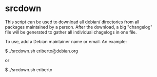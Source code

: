 # srcdown

This script can be used to download all debian/ directories from all packages
maintained by a person. After the download, a big "changelog" file will be
generated to gather all individual chagelogs in one file.

To use, add a Debian maintainer name or email. An example:

$ ./srcdown.sh eriberto@debian.org

or

$ ./srcdown.sh eriberto
